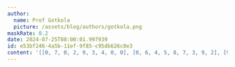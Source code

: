 ```yaml
---
author:
  name: Prof Gotkola
  picture: /assets/blog/authors/gotkola.png
maskRate: 0.2
date: 2024-07-25T08:00:01.997939
id: e53bf246-4a5b-11ef-9f85-c95db626c0e3
content: '[[0, 7, 0, 2, 9, 3, 4, 0, 0], [0, 6, 4, 5, 8, 7, 3, 9, 2], [9, 2, 3, 1, 6, 4, 7, 8, 5], [2, 4, 7, 6, 3, 5, 9, 0, 8], [8, 3, 5, 9, 7, 0, 6, 2, 4], [6, 1, 9, 4, 2, 8, 0, 3, 0], [4, 0, 1, 8, 5, 6, 2, 7, 3], [7, 8, 0, 3, 4, 2, 0, 5, 0], [0, 5, 2, 7, 1, 0, 8, 0, 6]]'
---
```

